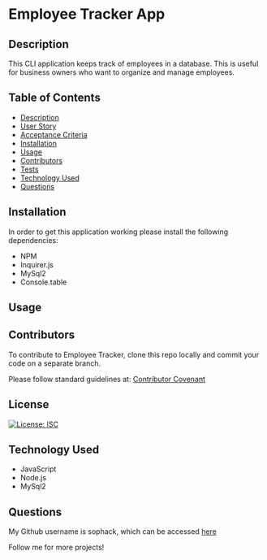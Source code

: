 # Employee Tracker App

## Description
This CLI application keeps track of employees in a database. This is useful for business owners who want to organize and manage employees.

## Table of Contents
- [Description](#description)
- [User Story](#user-story)
- [Acceptance Criteria](#acceptance-criteria)
- [Installation](#installation)
- [Usage](#usage)
- [Contributors](#contributors)
- [Tests](#tests)
- [Technology Used](#technology-used)
- [Questions](#questions)

## Installation

In order to get this application working please install the following dependencies: 
- NPM 
- Inquirer.js
- MySql2
- Console.table


## Usage


## Contributors
To contribute to Employee Tracker, clone this repo locally and commit your code on a separate branch.
  
Please follow standard guidelines at: [Contributor Covenant](https://www.contributor-covenant.org/) 

## License 

[![License: ISC](https://img.shields.io/badge/License-ISC-blue.svg)](https://opensource.org/licenses/ISC)

## Technology Used
- JavaScript
- Node.js
- MySql2

## Questions

My Github username is sophack, which can be accessed [here](https://github.com/Sophack)

Follow me for more projects!
